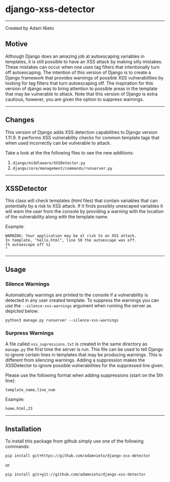 # django-xss-detector
---
Created by Adam Nieto

## Motive
Although Django does an amazing job at autoescaping variables in templates, it is still possible to have an XSS attack by making silly mistakes. These mistakes can occur when one uses tag filters that intentionally turn off autoescaping. The intention of this version of Django is to create a Django framework that provides warnings of possible XSS vulnerabilities by looking for tag filters that turn autoescaping off. The inspiration for this version of django was to bring attention to possible areas in the template that may be vulnerable to attack. Note that this version of Django is extra cautious, however, you are given the option to suppress warnings.

---

## Changes
This version of Django adds XSS detection capabilities to Django version 1.11.9. It performs XSS vulnerability checks for common template tags that when used incorrectly can be vulnerable to attack.

Take a look at the the following files to see the new additions:

1. `django/middleware/XSSDetector.py`
2. `django/core/management/commands/runserver.py`

---
## XSSDetector
This class will check templates (html files) that contain variables that can potentially by a risk to XSS attack. If it finds possibly unescaped variables it will warn the user from the console by providing a warning with the location of the vulnerability along with the template name.

Example:

```
WARNING: Your application may be at risk to an XSS attack.
In template, "hello.html", line 50 the autoescape was off.
{% autoescape off %}
^
```
---
## Usage
### Silence Warnings
Automatically warnings are printed to the console if a vulnerability is detected in any user created template. To suppress the warnings you can use the `--silence-xss-warnings` argument when running the server as depicted below: 

```
python3 manage.py runserver --silence-xss-warnings
```

### Surpress Warnings
A file called `xss_supressions.txt` is created in the same directory as `manage.py` the first time the server is run. This file can be used to tell Django to ignore certain lines in templates that may be producing warnings. This is different from silencing warnings. Adding a suppression makes the XSSDetector to ignore possible vulnerabilities for the suppressed line given.

Please use the following format when adding suppressions (start on the 5th line):

```
template_name,line_num
```

Example:
```
home.html,23
```
---
## Installation
To install this package from github simply use one of the following commands:
```
pip install git+https://github.com/adamnieto/django-xss-detector
```
or 
```
pip install git+git://github.com/adamnieto/django-xss-detector
```

